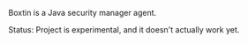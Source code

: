 
Boxtin is a Java security manager agent.

Status: Project is experimental, and it doesn't actually work yet.
